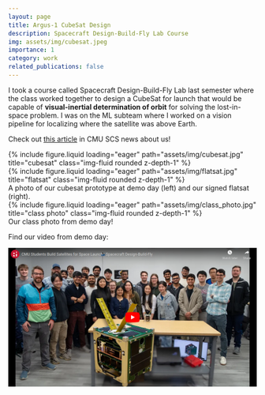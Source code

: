 ```yaml
---
layout: page
title: Argus-1 CubeSat Design
description: Spacecraft Design-Build-Fly Lab Course
img: assets/img/cubesat.jpeg
importance: 1
category: work
related_publications: false
---
```


I took a course called Spacecraft Design-Build-Fly Lab last semester where the class worked together to design a CubeSat for launch that would be capable of **visual-inertial determination of orbit** for solving the lost-in-space problem. I was on the ML subteam where I worked on a vision pipeline for localizing where the satellite was above Earth.

Check out [this article](https://www.cs.cmu.edu/news/2024/satellite-demo) in CMU SCS news about us!

<div class="row">
    <div class="col-sm mt-3 mt-md-0">
        {% include figure.liquid loading="eager" path="assets/img/cubesat.jpg" title="cubesat" class="img-fluid rounded z-depth-1" %}
    </div>
    <div class="col-sm mt-3 mt-md-0">
        {% include figure.liquid loading="eager" path="assets/img/flatsat.jpg" title="flatsat" class="img-fluid rounded z-depth-1" %}
    </div>
</div>
<div class="caption">
    A photo of our cubesat prototype at demo day (left) and our signed flatsat (right).
</div>

<div class="row">
    <div class="col-sm mt-3 mt-md-0">
        {% include figure.liquid loading="eager" path="assets/img/class_photo.jpg" title="class photo" class="img-fluid rounded z-depth-1" %}
    </div>
</div>
<div class="caption">
    Our class photo from demo day!
</div>

Find our video from demo day:

[![Demo Vid](/assets/img/vid_img.png?raw=true)](https://www.youtube.com/watch?v=MWvvPELV7dI)
